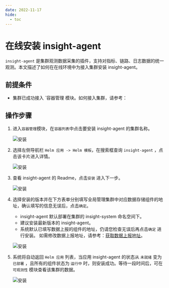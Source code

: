 ```yaml
---
date: 2022-11-17
hide:
  - toc
---
```


# 在线安装 insight-agent

`insight-agent` 是集群观测数据采集的插件，支持对指标、链路、日志数据的统一观测。本文描述了如何在在线环境中为接入集群安装 insight-agent。

## 前提条件

- 集群已成功接入 `容器管理 模块。如何接入集群，请参考：

## 操作步骤

1. 进入`容器管理`模块，在`容器列表`中点击要安装 insight-agent 的集群名称。

     ![安装](https://docs.daocloud.io/daocloud-docs-images/docs/insight/images/insight-agent01.png)

2. 选择左侧导航栏 `Helm 应用 -> Helm 模板`，在搜索框查询 `insight-agent` ，点击该卡片进入详情。

     ![安装](https://docs.daocloud.io/daocloud-docs-images/docs/insight/images/insight-agent02.png)

3. 查看 insight-agent 的 Readme，点击`安装` 进入下一步。

     ![安装](https://docs.daocloud.io/daocloud-docs-images/docs/insight/images/insight-agent03.png)

4. 选择安装的版本并在下方表单分别填写全局管理集群中对应数据存储组件的地址，确认填写的信息无误后，点击`确定`。

      - insight-agent 默认部署在集群的 insight-system 命名空间下。
      - 建议安装最新版本的 insight-agent。
      - 系统默认已填写数据上报的组件的地址，仍请您检查无误后再点击`确定` 进行安装。 如需修改数据上报地址，请参考：[获取数据上报地址](../install/gethosturl.md)。

     ![安装](https://docs.daocloud.io/daocloud-docs-images/docs/insight/images/insight-agent04.png)

5. 系统将自动返回 `Helm 应用` 列表，当应用 insight-agent 的状态从 `未就绪` 变为 `已部署` ，且所有的组件状态为 `运行中` 时，则安装成功。等待一段时间后，可在`可观测性` 模块查看该集群的数据。

     ![安装](https://docs.daocloud.io/daocloud-docs-images/docs/insight/images/insight-agent05.png)